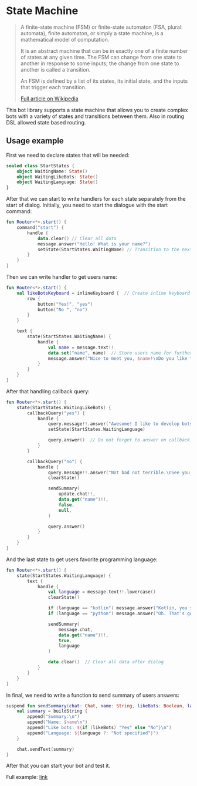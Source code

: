 # State Machine
> A finite-state machine (FSM) or finite-state automaton (FSA, plural: automata), finite automaton, or simply a state machine, is a mathematical model of computation.
>
> It is an abstract machine that can be in exactly one of a finite number of states at any given time. The FSM can change from one state to another in response to some inputs; the change from one state to another is called a transition.
>
> An FSM is defined by a list of its states, its initial state, and the inputs that trigger each transition.
>
> [Full article on Wikipedia](https://en.wikipedia.org/wiki/Finite-state_machine)

This bot library supports a state machine that allows you to create complex bots with a variety of states and transitions between them.
Also in routing DSL allowed state based routing.

## Usage example

First we need to declare states that will be needed:

```kotlin
sealed class StartStates {
    object WaitingName: State()
    object WaitingLikeBots: State()
    object WaitingLanguage: State()
}
```

After that we can start to write handlers for each state separately from the start of dialog.
Initially, you need to start the dialogue with the start command:

```kotlin
fun Router<*>.start() {
    command("start") {
        handle {
            data.clear() // Clear all data
            message.answer("Hello! What is your name?")
            setState(StartStates.WaitingName) // Transition to the next state
        }
    }
}
```

Then we can write handler to get users name:

```kotlin
fun Router<*>.start() {
    val likeBotsKeyboard = inlineKeyboard {  // Create inline keyboard to send 
        row {
            button("Yes!", "yes")
            button("No ", "no")
        }
    }

    text {
        state(StartStates.WaitingName) {
            handle {
                val name = message.text!!
                data.set("name", name)  // Store users name for further use 
                message.answer("Nice to meet you, $name!\nDo you like to write bots?", replyMarkup = likeBotsKeyboard)
            }
        }
    }
}
```

After that handling callback query:

```kotlin
fun Router<*>.start() {
    state(StartStates.WaitingLikeBots) {
        callbackQuery("yes") {
            handle {
                query.message!!.answer("Awesome! I like to develop bots to!\nSo, what's your favorite programming language for that?")
                setState(StartStates.WaitingLanguage)

                query.answer()  // Do not forget to answer on callback query
            }
        }

        callbackQuery("no") {
            handle {
                query.message!!.answer("Not bad not terrible.\nSee you soon.")
                clearState()

                sendSummary(
                    update.chat!!,
                    data.get("name")!!,
                    false,
                    null,
                )

                query.answer()
            }
        }
    }
}
```

And the last state to get users favorite programming language:

```kotlin
fun Router<*>.start() {
    state(StartStates.WaitingLanguage) {
        text {
            handle {
                val language = message.text!!.lowercase()
                clearState()

                if (language == "kotlin") message.answer("Kotlin, you say? That's great choice! Good luck with that!")
                if (language == "python") message.answer("Oh. That's good choice but did you try Kotlin?")

                sendSummary(
                    message.chat,
                    data.get("name")!!,
                    true,
                    language
                )

                data.clear()  // Clear all data after dialog
            }
        }
    }
}
```

In final, we need to write a function to send summary of users answers:

```kotlin
suspend fun sendSummary(chat: Chat, name: String, likeBots: Boolean, language: String?) {
    val summary = buildString {
        append("Summary:\n")
        append("Name: $name\n")
        append("Like bots: ${if (likeBots) "Yes" else "No"}\n")
        append("Language: ${language ?: "Not specified"}")
    }

    chat.sendText(summary)
}
```

After that you can start your bot and test it.

Full example: [link](https://github.com/lavaFrai/ktgram/tree/master/examples/stateMachine)